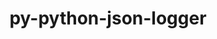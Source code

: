 ---
title: "py-python-json-logger"
layout: cache
categories: [package, v0.18.0]
meta: {"versions": ["0.1.11"], "compilers": ["gcc@=7.5.0"], "oss": ["ubuntu18.04"], "platforms": ["linux"], "targets": ["x86_64"], "stacks": ["e4s", "root"], "num_specs": 1, "num_specs_by_stack": {"root": 1, "e4s": 1}}
spec_details: [{"hash": "p3j62mcwhx25b5jpadge2gv4jtthgobs", "compiler": "gcc@=7.5.0", "versions": ["0.1.11"], "os": "ubuntu18.04", "platform": "linux", "target": "x86_64", "variants": [], "stacks": ["root", "e4s"], "size": "-", "tarball": "https://binaries.spack.io/v0.18.0/build_cache/linux-ubuntu18.04-x86_64/gcc-7.5.0/py-python-json-logger-0.1.11/linux-ubuntu18.04-x86_64-gcc-7.5.0-py-python-json-logger-0.1.11-p3j62mcwhx25b5jpadge2gv4jtthgobs.spack"}]
---